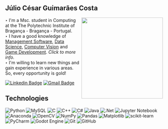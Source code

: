 ## Júlio César Guimarães Costa

<img src="https://i.postimg.cc/7ZY80kdL/LOGO-JCGCOST-CIRCULAR.png" width="260px" border-radius="100px" img align="right">

‣ I'm a Msc. student in Computing at the The Polytechnic Institute of Bragança - Bragança - Portugal. <br/>
‣ I have a good knowledge of [Management Software](https://github.com/stars/JCGCosta/lists/management-software), [Data Science](https://github.com/stars/JCGCosta/lists/data-science), [Computer Vision](https://github.com/stars/JCGCosta/lists/computer-vision-and-graphics) and [Game Development](https://github.com/stars/JCGCosta/lists/game-development). *Click to more info.* <br/>
‣ I'm willing to learn new things and gain experience in various areas. So, every opportunity is gold! <br/>

[![Linkedin Badge](https://img.shields.io/badge/-Julio%20Costa-blue?style=flat-square&logo=Linkedin&logoColor=white&link=https://www.linkedin.com/in/amanda-vieira-483a7820b/)](https://www.linkedin.com/in/jcgcost/)
[![Gmail Badge](https://img.shields.io/badge/-juliocosta@alunos.utfpr.edu.br-c14438?style=flat-square&logo=Gmail&logoColor=white&link=mailto:amanda@manzoti.com)](mailto:juliocesargcosta123@gmail.com)

## Technologies

![Python](https://img.shields.io/badge/python-007ACC.svg?style=for-the-badge&logo=python&logoColor=white)
![MySQL](https://img.shields.io/badge/mysql-%2300f.svg?style=for-the-badge&logo=mysql&logoColor=white)
![C](https://img.shields.io/badge/c-%2300599C.svg?style=for-the-badge&logo=c&logoColor=white)
![C++](https://img.shields.io/badge/c++-%23430098.svg?style=for-the-badge&logo=cplusplus&logoColor=white)
![C#](https://img.shields.io/badge/c%23-%23239120.svg?style=for-the-badge&logo=c-sharp&logoColor=white)
![Java](https://img.shields.io/badge/java-%23ED8B00.svg?style=for-the-badge&logo=java&logoColor=white)
![.Net](https://img.shields.io/badge/.NET-5C2D91?style=for-the-badge&logo=.net&logoColor=white)
![Jupyter Notebook](https://img.shields.io/badge/jupyter-%23FA0F00.svg?style=for-the-badge&logo=jupyter&logoColor=white)
![Anaconda](https://img.shields.io/badge/Anaconda-%2344A833.svg?style=for-the-badge&logo=anaconda&logoColor=white)
![OpenCV](https://img.shields.io/badge/opencv-%23white.svg?style=for-the-badge&logo=opencv&logoColor=white)
![NumPy](https://img.shields.io/badge/numpy-%23013243.svg?style=for-the-badge&logo=numpy&logoColor=white)
![Pandas](https://img.shields.io/badge/pandas-%23150458.svg?style=for-the-badge&logo=pandas&logoColor=white)
![Matplotlib](https://img.shields.io/badge/Matplotlib-%23ffffff.svg?style=for-the-badge&logo=Matplotlib&logoColor=black)
![scikit-learn](https://img.shields.io/badge/scikit--learn-%23F7931E.svg?style=for-the-badge&logo=scikit-learn&logoColor=white)
![PyCharm](https://img.shields.io/badge/pycharm-143?style=for-the-badge&logo=pycharm&logoColor=black&color=black&labelColor=green)
![Godot Engine](https://img.shields.io/badge/GODOT-%23FFFFFF.svg?style=for-the-badge&logo=godot-engine)
![Git](https://img.shields.io/badge/git-%23F05033.svg?style=for-the-badge&logo=git&logoColor=white)
![GitHub](https://img.shields.io/badge/github-%23121011.svg?style=for-the-badge&logo=github&logoColor=white)
